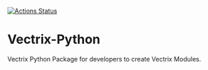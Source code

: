 [![Actions Status](https://github.com/VectrixSecurity/Vectrix-Python/workflows/Python%20package/badge.svg)](https://github.com/VectrixSecurity/Vectrix-Python/actions)

# Vectrix-Python

Vectrix Python Package for developers to create Vectrix Modules.
